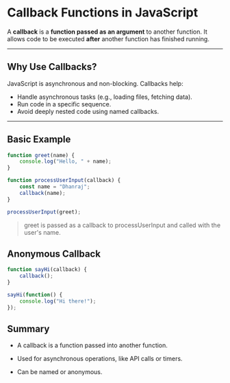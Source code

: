 # Callback Functions in JavaScript

A **callback** is a **function passed as an argument** to another function. It allows code to be executed **after** another function has finished running.

---

## Why Use Callbacks?

JavaScript is asynchronous and non-blocking. Callbacks help:
- Handle asynchronous tasks (e.g., loading files, fetching data).
- Run code in a specific sequence.
- Avoid deeply nested code using named callbacks.

---

## Basic Example

```javascript
function greet(name) {
    console.log("Hello, " + name);
}

function processUserInput(callback) {
    const name = "Dhanraj";
    callback(name);
}

processUserInput(greet);
```

> greet is passed as a callback to processUserInput and called with the user's name.

## Anonymous Callback

```javascript
function sayHi(callback) {
    callback();
}

sayHi(function() {
    console.log("Hi there!");
});
```

##  Summary
- A callback is a function passed into another function.

- Used for asynchronous operations, like API calls or timers.

- Can be named or anonymous.